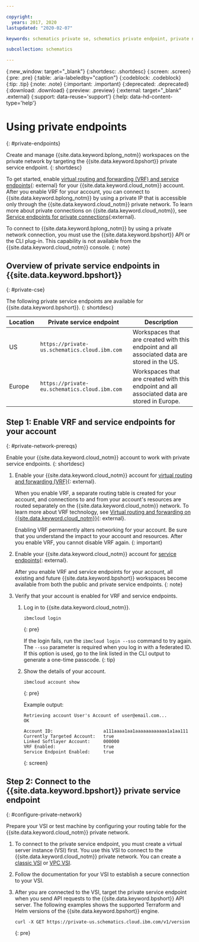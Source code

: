 ```yaml
---

copyright:
  years: 2017, 2020
lastupdated: "2020-02-07"

keywords: schematics private se, schematics private endpoint, private network schematics

subcollection: schematics

---
```


{:new_window: target="_blank"}
{:shortdesc: .shortdesc}
{:screen: .screen}
{:pre: .pre}
{:table: .aria-labeledby="caption"}
{:codeblock: .codeblock}
{:tip: .tip}
{:note: .note}
{:important: .important}
{:deprecated: .deprecated}
{:download: .download}
{:preview: .preview}
{:external: target="_blank" .external}
{:support: data-reuse='support'}
{:help: data-hd-content-type='help'}


# Using private endpoints
{: #private-endpoints}  

Create and manage {{site.data.keyword.bplong_notm}} workspaces on the private network by targeting the {{site.data.keyword.bpshort}} private service endpoint.
{: shortdesc} 

To get started, enable [virtual routing and forwarding (VRF) and service endpoints](/docs/account?topic=account-vrf-service-endpoint){: external} for your {{site.data.keyword.cloud_notm}} account. After you enable VRF for your account, you can connect to {{site.data.keyword.bplong_notm}} by using a private IP that is accessible only through the {{site.data.keyword.cloud_notm}} private network. To learn more about private connections on {{site.data.keyword.cloud_notm}}, see [Service endpoints for private connections](/docs/account?topic=account-service-endpoints-overview){:external}.

To connect to {{site.data.keyword.bplong_notm}} by using a private network connection, you must use the {{site.data.keyword.bpshort}} API or the CLI plug-in. This capability is not available from the {{site.data.keyword.cloud_notm}} console.
{: note}

## Overview of private service endpoints in {{site.data.keyword.bpshort}}
{: #private-cse}

The following private service endpoints are available for {{site.data.keyword.bpshort}}. 
{: shortdesc}

|Location|Private service endpoint|Description|
|-------|--------------|---------------------|
|US|`https://private-us.schematics.cloud.ibm.com`|Workspaces that are created with this endpoint and all associated data are stored in the US. |
|Europe|`https://private-eu.schematics.cloud.ibm.com`|Workspaces that are created with this endpoint and all associated data are stored in Europe. |

## Step 1: Enable VRF and service endpoints for your account
{: #private-network-prereqs}

Enable your {{site.data.keyword.cloud_notm}} account to work with private service endpoints. 
{: shortdesc}

1. Enable your {{site.data.keyword.cloud_notm}} account for [virtual routing and forwarding (VRF)](/docs/account?topic=account-vrf-service-endpoint#vrf){: external}.

   When you enable VRF, a separate routing table is created for your account, and connections to and from your account's resources are routed separately on the {{site.data.keyword.cloud_notm}} network. To learn more about VRF technology, see [Virtual routing and forwarding on {{site.data.keyword.cloud_notm}}](/docs/account?topic=account-vrf-service-endpoint){: external}.

   Enabling VRF permanently alters networking for your account. Be sure that you understand the impact to your account and resources. After you enable VRF, you cannot disable VRF again.
   {: important}
2. Enable your {{site.data.keyword.cloud_notm}} account for [service endpoints](/docs/account?topic=account-vrf-service-endpoint#service-endpoint){: external}.

   After you enable VRF and service endpoints for your account, all existing and future {{site.data.keyword.bpshort}} workspaces become available from both the public and private service endpoints.
    {: note}
    
3. Verify that your account is enabled for VRF and service endpoints. 
   1. Log in to {{site.data.keyword.cloud_notm}}.
      ```
      ibmcloud login
      ```
      {: pre}
      
      If the login fails, run the `ibmcloud login --sso` command to try again. The `--sso` parameter is required when you log in with a federated ID. If this option is used, go to the link listed in the CLI output to generate a one-time passcode.
      {: tip}
      
   2. Show the details of your account. 
      ``` 
      ibmcloud account show
      ```
      {: pre}
      
      Example output: 
      ```
      Retrieving account User's Account of user@email.com...
      OK

      Account ID:                   a111aaaa1aa1aaaaaaaaaaaa1a1aa111   
      Currently Targeted Account:   true   
      Linked Softlayer Account:     000000
      VRF Enabled:                  true  
      Service Endpoint Enabled:     true
      ```
      {: screen}
    
## Step 2: Connect to the {{site.data.keyword.bpshort}} private service endpoint
{: #configure-private-network}

Prepare your VSI or test machine by configuring your routing table for the {{site.data.keyword.cloud_notm}} private network.

1. To connect to the private service endpoint, you must create a virtual server instance (VSI) first. You use this VSI to connect to the {{site.data.keyword.cloud_notm}} private network. You can create a [classic VSI](/docs/virtual-servers?topic=virtual-servers-getting-started-tutorial) or [VPC VSI](/docs/vpc?topic=vpc-getting-started). 

2. Follow the documentation for your VSI to establish a secure connection to your VSI. 

3. After you are connected to the VSI, target the private service endpoint when you send API requests to the 
{{site.data.keyword.bpshort}} API server. The following examples shows the supported Terraform and Helm versions of the {{site.data.keyword.bpshort}} engine. 
   ```
   curl -X GET https://private-us.schematics.cloud.ibm.com/v1/version
   ```
   {: pre}
   


